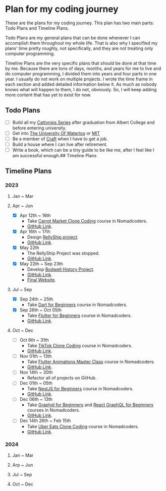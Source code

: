 # Plan for my coding journey

These are the plans for my coding journey. This plan has two main parts: Todo Plans and Timeline Plans.

Todo Plans are my general plans that can be done whenever I can accomplish them throughout my whole life. That is also why I specified my plans' time pretty roughly, not specifically, and they are not treating only computer programming.

Timeline Plans are the very specific plans that should be done at that time by me. Because there are tons of days, months, and years for me to live and do computer programming, I divided them into years and four parts in one year. I usually do not work on multiple projects. I wrote the time frame in each section and added detailed information below it. As much as nobody knows what will happen to them, I do not, obviously. So, I will keep adding more content that has yet to exist for now.

## Todo Plans

- [ ] Build all my [Cattynips Series](https://github.com/stars/cattynip/lists/cattynips) after graduation from Albert College and before entering university.
- [ ] Get into [The University Of Waterloo](https://uwaterloo.ca/) or [MIT](https://mit.edu/)
- [ ] Be a member of [Craft](https://craft.do) when I have to get a job.
- [ ] Build a house where I can live after retirement.
- [ ] Write a book, which can be a tiny guide to be like me, after I feel like I am successful enough.## Timeline Plans

## Timeline Plans

### 2023

1. Jan ~ Mar

2. Apr ~ Jun

    - [x] Apr 12th ~ 16th
        - Take [Carrot Market Clone Coding](https://nomadcoders.co/carrot-market) course in Nomadcoders.
        - [GitHub Link](https://github.com/cattynip/narrot-market).
    - [x] Apr 16th ~ 17th
        - Design [RellyShip project](https://github.com/cattynip/rellyship).
        - [GitHub Link](https://github.com/cattynip/rellyship).
    - [x] May 22th
        - The RellyShip Project was stopped.
        - [GitHub Link](https://github.com/cattynip/rellyship).
    - [x] May 22th ~ Sep 23th
        - Develop [Bodwell History Project](https://github.com/cattynip/bodwell-history).
        - [GitHub Link](https://github.com/cattynip/bodwell-history).
        - [Final Website](https://bodwell-history.com).

3. Jul ~ Sep

    - [x] Sep 24th ~ 25th
        - Take [Dart for Beginners](https://nomadcoders.co/dart-for-beginners) course in Nomadcoders.
    - [x] Sep 26th ~ Oct 05th
        - Take [Flutter for Beginners](https://nomadcoders.co/flutter-for-beginners) course in Nomadcoders.
        - [GitHub Link](https://github.com/cattynip/webtoon-app).

4. Oct ~ Dec

    - [ ] Oct 6th ~ 31th
        - Take [TikTok Clone Coding](https://nomadcoders.co/tiktok-clone) course in Nomadcoders.
        - [GitHub Link](https://github.com/cattynip/ticktok).
    - [ ] Nov 01th ~ 13th
        - Take [Flutter Animations Master Class](https://nomadcoders.co/flutter-animations-masterclass) course in Nomadcoders.
        - [GitHub Link](https://github.com/cattynip/flutter-animation-masterclass).
    - [ ] Nov 14th ~ 30th
        - Refactor all of projects on GitHub.
    - [ ] Dec 01th ~ 05th
        - Take [NestJS for Beginners](https://nomadcoders.co/nestjs-fundamentals) course in Nomadcoders.
        - [GitHub Link](https://github.com/cattynip/nestjs-for-beginners).
    - [ ] Dec 06th ~ 13th
        - Take [Graphql for Beginners](https://nomadcoders.co/graphql-for-beginners) and [React GraphQL for Beginners](https://nomadcoders.co/react-graphql-for-beginners) courses in Nomadcoders.
        - [GitHub Link](https://github.com/cattynip/graphql-for-beginners).
    - [ ] Dec 14th 26th ~ Feb 15th
        - Take [Uber Eats Clone Coding](https://nomadcoders.co/nuber-eats) course in Nomadcoders.
        - [GitHub Link](https://github.com/cattynip/nbereats).

### 2024

1. Jan ~ Mar

2. Arp ~ Jun

3. Jul ~ Sep

4. Oct ~ Dec
